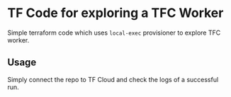 # TF Code for exploring a TFC Worker

Simple terraform code which uses `local-exec` provisioner to explore TFC worker.

## Usage

Simply connect the repo to TF Cloud and check the logs of a successful run.
